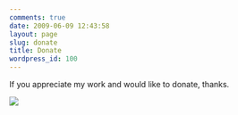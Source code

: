 ```yaml
---
comments: true
date: 2009-06-09 12:43:58
layout: page
slug: donate
title: Donate
wordpress_id: 100
---
```


If you appreciate my work and would like to donate, thanks.




![](http://benjaminfleischer.com/wp-content/uploads/2009/06/pixel.gif)

